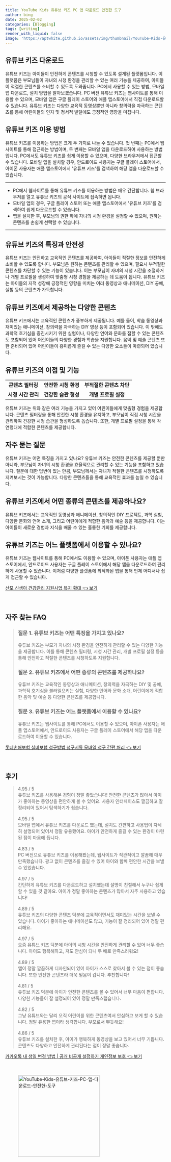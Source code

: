```yaml
---
title: YouTube Kids 유튜브 키즈 PC 앱 다운로드 안전한 도구
author: bing
date: 2025-02-02
categories: [Blogging]
tags: [writing]
render_with_liquid: false
image: 'https://aptwhite.github.io/assets/img/thumbnail/YouTube-Kids-유튜브-키즈-PC-앱-다운로드-안전한-도구.webp'
---
```



<h2 id='유튜브키즈다운로드'>유튜브 키즈 다운로드</h2>

<p>유튜브 키즈는 아이들이 안전하게 콘텐츠를 시청할 수 있도록 설계된 플랫폼입니다. 이 플랫폼은 부모님들이 자녀의 시청 환경을 관리할 수 있는 여러 기능을 제공하여, 아이들이 적절한 콘텐츠를 소비할 수 있도록 도와줍니다. PC에서 사용할 수 있는 방법, 모바일 앱 다운로드, 설치 방법을 알아보겠습니다. PC 버전 유튜브 키즈는 웹사이트를 통해 이용할 수 있으며, 모바일 앱은 구글 플레이 스토어와 애플 앱스토어에서 직접 다운로드할 수 있습니다. 유튜브 키즈는 다양한 교육적 동영상뿐만 아니라 창의력을 자극하는 콘텐츠를 통해 어린이들의 인지 및 정서적 발달에도 긍정적인 영향을 미칩니다.</p>

<h2 id='유튜브키즈이용방법'>유튜브 키즈 이용 방법</h2>

<p>유튜브 키즈를 이용하는 방법은 크게 두 가지로 나눌 수 있습니다. 첫 번째는 PC에서 웹사이트를 통해 접근하는 방법이며, 두 번째는 모바일 앱을 다운로드하여 사용하는 방법입니다. PC에서도 유튜브 키즈를 쉽게 이용할 수 있으며, 다양한 브라우저에서 접근할 수 있습니다. 모바일 앱을 설치할 경우, 안드로이드 사용자는 구글 플레이 스토어에서, 아이폰 사용자는 애플 앱스토어에서 '유튜브 키즈'를 검색하여 해당 앱을 다운로드할 수 있습니다.</p>

<hr />

<ul>
    <li>PC에서 웹사이트를 통해 유튜브 키즈를 이용하는 방법은 매우 간단합니다. 웹 브라우저를 열고 유튜브 키즈의 공식 사이트에 접속하면 됩니다.</li>
    <li>모바일 앱의 경우, 구글 플레이 스토어 또는 애플 앱스토어에서 '유튜브 키즈'를 검색하여 쉽게 다운로드할 수 있습니다.</li>
    <li>앱을 설치한 후, 부모님의 권한 하에 자녀의 시청 환경을 설정할 수 있으며, 원하는 콘텐츠를 손쉽게 선택할 수 있습니다.</li>
</ul>

<hr />

<h2 id='유튜브키즈특징'>유튜브 키즈의 특징과 안전성</h2>

<p>유튜브 키즈는 안전하고 교육적인 콘텐츠를 제공하여, 아이들이 적절한 정보를 안전하게 소비할 수 있도록 합니다. 부모님은 원하는 콘텐츠를 관리할 수 있으며, 필요시 부적절한 콘텐츠를 차단할 수 있는 기능이 있습니다. 이는 부모님이 자녀의 시청 시간을 조절하거나 개별 프로필을 생성하여 맞춤형 시청 경험을 제공하는 데 도움이 됩니다. 유튜브 키즈는 아이들의 지적 성장에 긍정적인 영향을 미치는 여러 동영상과 애니메이션, DIY 공예, 실험 등의 콘텐츠가 가득합니다.</p>

<h2 id='유튜브키즈콘텐츠'>유튜브 키즈에서 제공하는 다양한 콘텐츠</h2>

<p>유튜브 키즈에서는 교육적인 콘텐츠가 풍부하게 제공됩니다. 예를 들어, 학습 동영상과 재미있는 애니메이션, 창의력을 자극하는 DIY 영상 등이 포함되어 있습니다. 이 밖에도 과학적 호기심을 증진시키기 위한 실험이나, 다양한 언어와 문화를 접할 수 있는 콘텐츠도 포함되어 있어 어린이들의 다양한 경험과 학습을 지원합니다. 음악 및 예술 콘텐츠 또한 준비되어 있어 어린이들이 흥미롭게 즐길 수 있는 다양한 요소들이 마련되어 있습니다.</p>

<h2 id='유튜브키즈기능'>유튜브 키즈의 이점 및 기능</h2>

<table>
    <tr>
        <td style="text-align: center; height: 17px;"><b>콘텐츠 필터링</b></td>
        <td style="text-align: center; height: 17px;"><b>안전한 시청 환경</b></td>
        <td style="text-align: center; height: 17px;"><b>부적절한 콘텐츠 차단</b></td>
    </tr>
    <tr>
        <td style="text-align: center; height: 17px;"><b>시청 시간 관리</b></td>
        <td style="text-align: center; height: 17px;"><b>건강한 습관 형성</b></td>
        <td style="text-align: center; height: 17px;"><b>개별 프로필 설정</b></td>
    </tr>
</table>

<p>유튜브 키즈는 위와 같은 여러 기능을 가지고 있어 어린이들에게 맞춤형 경험을 제공합니다. 콘텐츠 필터링을 통해 안전한 시청 환경을 유지하고, 부모님이 직접 시청 시간을 관리하여 건강한 시청 습관을 형성하도록 돕습니다. 또한, 개별 프로필 설정을 통해 각 연령대에 적합한 콘텐츠를 제공합니다.</p>

<h2 id='자주묻는질문'>자주 묻는 질문</h2>

<p>유튜브 키즈는 어떤 특징을 가지고 있나요? 유튜브 키즈는 안전한 콘텐츠를 제공할 뿐만 아니라, 부모님이 자녀의 시청 환경을 효율적으로 관리할 수 있는 기능을 포함하고 있습니다. 질문에 대한 답변이 있는 만큼, 부모님께서는 자녀가 적절한 콘텐츠를 시청하도록 지켜보시는 것이 가능합니다. 다양한 콘텐츠들을 통해 교육적인 효과를 높일 수 있습니다.</p>

<h2 id='콘텐츠제공'>유튜브 키즈에서 어떤 종류의 콘텐츠를 제공하나요?</h2>

<p>유튜브 키즈에서는 교육적인 동영상과 애니메이션, 창의적인 DIY 프로젝트, 과학 실험, 다양한 문화와 언어 소개, 그리고 어린이에게 적합한 음악과 예술 등을 제공합니다. 이는 아이들이 새로운 경험과 지식을 배울 수 있는 훌륭한 기회를 제공합니다.</p>

<h2 id='플랫폼지원'>유튜브 키즈는 어느 플랫폼에서 이용할 수 있나요?</h2>

<p>유튜브 키즈는 웹사이트를 통해 PC에서도 이용할 수 있으며, 아이폰 사용자는 애플 앱스토어에서, 안드로이드 사용자는 구글 플레이 스토어에서 해당 앱을 다운로드하여 편리하게 사용할 수 있습니다. 이처럼 다양한 플랫폼에 최적화된 앱을 통해 언제 어디서나 쉽게 접근할 수 있습니다.</p>


<p><a class="click-button" title="산모 신생아 건강관리 지원사업 복지 확대" href="https://aptwhite.github.io/posts/%EC%82%B0%EB%AA%A8-%EC%8B%A0%EC%83%9D%EC%95%84-%EA%B1%B4%EA%B0%95%EA%B4%80%EB%A6%AC-%EC%A7%80%EC%9B%90%EC%82%AC%EC%97%85-%EB%B3%B5%EC%A7%80-%ED%99%95%EB%8C%80/" rel="dofollow">산모 신생아 건강관리 지원사업 복지 확대 👈 보기</a></p><br>
<h2 id='자주_찾는_FAQ'>자주 찾는 FAQ</h2>
<div itemscope="" itemtype="https://schema.org/FAQPage"> 
<blockquote> 
<div itemscope="" itemprop="mainEntity" itemtype="https://schema.org/Question"> 
<h3 itemprop="name">질문 1. 유튜브 키즈는 어떤 특징을 가지고 있나요?</h3> 
<div itemscope="" itemprop="acceptedAnswer" itemtype="https://schema.org/Answer"> 
<span itemprop="text"> 
<p>유튜브 키즈는 부모가 자녀의 시청 환경을 안전하게 관리할 수 있는 다양한 기능을 제공합니다. 이를 통해 콘텐츠 필터링, 시청 시간 관리, 개별 프로필 설정 등을 통해 안전하고 적절한 콘텐츠를 시청하도록 지원합니다.</p> 
</span> 
</div> 
</div> 

<div itemscope="" itemprop="mainEntity" itemtype="https://schema.org/Question"> 
<h3 itemprop="name">질문 2. 유튜브 키즈에서 어떤 종류의 콘텐츠를 제공하나요?</h3> 
<div itemscope="" itemprop="acceptedAnswer" itemtype="https://schema.org/Answer"> 
<span itemprop="text"> 
<p>유튜브 키즈는 교육적인 동영상과 애니메이션, 창의력을 자극하는 DIY 및 공예, 과학적 호기심을 불러일으키는 실험, 다양한 언어와 문화 소개, 어린이에게 적합한 음악 및 예술 등 다양한 콘텐츠를 제공합니다.</p> 
</span> 
</div> 
</div> 

<div itemscope="" itemprop="mainEntity" itemtype="https://schema.org/Question"> 
<h3 itemprop="name">질문 3. 유튜브 키즈는 어느 플랫폼에서 이용할 수 있나요?</h3> 
<div itemscope="" itemprop="acceptedAnswer" itemtype="https://schema.org/Answer"> 
<span itemprop="text"> 
<p>유튜브 키즈는 웹사이트를 통해 PC에서도 이용할 수 있으며, 아이폰 사용자는 애플 앱스토어에서, 안드로이드 사용자는 구글 플레이 스토어에서 해당 앱을 다운로드하여 이용할 수 있습니다.</p> 
</span> 
</div> 
</div> 
</blockquote> 
</div>
<p><a class="click-button" title="롯데손해보험 실비보험 청구방법 청구서류 모바일 청구 간편 처리" href="https://aptwhite.github.io/posts/%EB%A1%AF%EB%8D%B0%EC%86%90%ED%95%B4%EB%B3%B4%ED%97%98-%EC%8B%A4%EB%B9%84%EB%B3%B4%ED%97%98-%EC%B2%AD%EA%B5%AC%EB%B0%A9%EB%B2%95-%EC%B2%AD%EA%B5%AC%EC%84%9C%EB%A5%98-%EB%AA%A8%EB%B0%94%EC%9D%BC-%EC%B2%AD%EA%B5%AC-%EA%B0%84%ED%8E%B8-%EC%B2%98%EB%A6%AC/" rel="dofollow">롯데손해보험 실비보험 청구방법 청구서류 모바일 청구 간편 처리 👈 보기</a></p><br>
<h2 id='후기'>후기</h2>
<div itemscope itemtype="https://schema.org/Product">
  <blockquote>
  <div itemprop="review" itemscope itemtype="https://schema.org/Review">
      <div itemprop="reviewRating" itemscope itemtype="https://schema.org/Rating"> <span itemprop="ratingValue">4.95</span> / <span itemprop="bestRating">5</span> </div>
      <span itemprop="reviewBody">유튜브 키즈를 사용해본 경험이 정말 좋았습니다! 안전한 콘텐츠가 많아서 아이가 좋아하는 동영상을 편안하게 볼 수 있어요. 사용자 인터페이스도 깔끔하고 잘 정리되어 있어서 탐색하기가 쉽습니다.</span>
  </div>
  <br>
  <div itemprop="review" itemscope itemtype="https://schema.org/Review">
      <div itemprop="reviewRating" itemscope itemtype="https://schema.org/Rating"> <span itemprop="ratingValue">4.95</span> / <span itemprop="bestRating">5</span> </div>
      <span itemprop="reviewBody">모바일 앱에서 유튜브 키즈를 다운로드 했는데, 설치도 간편하고 사용법이 자세히 설명되어 있어서 정말 유용했어요. 아이가 안전하게 즐길 수 있는 환경이 마련된 점이 마음에 듭니다.</span>
  </div>
  <br>
  <div itemprop="review" itemscope itemtype="https://schema.org/Review">
      <div itemprop="reviewRating" itemscope itemtype="https://schema.org/Rating"> <span itemprop="ratingValue">4.83</span> / <span itemprop="bestRating">5</span> </div>
      <span itemprop="reviewBody">PC 버전으로 유튜브 키즈를 이용해봤는데, 웹사이트가 직관적이고 깔끔해 매우 만족했습니다. 광고 없이 콘텐츠를 즐길 수 있어 아이와 함께 편안한 시간을 보낼 수 있었습니다.</span>
  </div>
  <br>
  <div itemprop="review" itemscope itemtype="https://schema.org/Review">
      <div itemprop="reviewRating" itemscope itemtype="https://schema.org/Rating"> <span itemprop="ratingValue">4.97</span> / <span itemprop="bestRating">5</span> </div>
      <span itemprop="reviewBody">간단하게 유튜브 키즈를 다운로드하고 설치했는데 설명이 친절해서 누구나 쉽게 할 수 있을 것 같아요. 아이가 정말 좋아하는 콘텐츠가 많아서 자주 사용하고 있습니다!</span>
  </div>
  <br>
  <div itemprop="review" itemscope itemtype="https://schema.org/Review">
      <div itemprop="reviewRating" itemscope itemtype="https://schema.org/Rating"> <span itemprop="ratingValue">4.89</span> / <span itemprop="bestRating">5</span> </div>
      <span itemprop="reviewBody">유튜브 키즈의 다양한 콘텐츠 덕분에 교육적이면서도 재미있는 시간을 보낼 수 있습니다. 아이가 좋아하는 애니메이션도 많고, 기능이 잘 정리되어 있어 정말 편리해요.</span>
  </div>
  <br>
  <div itemprop="review" itemscope itemtype="https://schema.org/Review">
      <div itemprop="reviewRating" itemscope itemtype="https://schema.org/Rating"> <span itemprop="ratingValue">4.97</span> / <span itemprop="bestRating">5</span> </div>
      <span itemprop="reviewBody">요즘 유튜브 키즈 덕분에 아이의 시청 시간을 안전하게 관리할 수 있어 너무 좋습니다. 아이도 행복해하고, 저도 안심이 되니 두 배로 만족스러워요!</span>
  </div>
  <br>
  <div itemprop="review" itemscope itemtype="https://schema.org/Review">
      <div itemprop="reviewRating" itemscope itemtype="https://schema.org/Rating"> <span itemprop="ratingValue">4.89</span> / <span itemprop="bestRating">5</span> </div>
      <span itemprop="reviewBody">앱이 정말 깔끔하게 디자인되어 있어 아이가 스스로 찾아서 볼 수 있는 점이 좋습니다. 또한 안전한 콘텐츠라 더욱 믿음이 갑니다. 추천합니다!</span>
  </div>
  <br>
  <div itemprop="review" itemscope itemtype="https://schema.org/Review">
      <div itemprop="reviewRating" itemscope itemtype="https://schema.org/Rating"> <span itemprop="ratingValue">4.81</span> / <span itemprop="bestRating">5</span> </div>
      <span itemprop="reviewBody">유튜브 키즈 덕분에 아이가 안전한 콘텐츠를 볼 수 있어서 너무 마음이 편합니다. 다양한 기능들이 잘 설정되어 있어 정말 만족스럽습니다.</span>
  </div>
  <br>
  <div itemprop="review" itemscope itemtype="https://schema.org/Review">
      <div itemprop="reviewRating" itemscope itemtype="https://schema.org/Rating"> <span itemprop="ratingValue">4.82</span> / <span itemprop="bestRating">5</span> </div>
      <span itemprop="reviewBody">그냥 유튜브와는 달리 오직 어린이를 위한 콘텐츠여서 안심하고 보게 할 수 있습니다. 정말 유용한 앱이라 생각합니다. 부모로서 뿌듯해요!</span>
  </div>
  <br>
  <div itemprop="review" itemscope itemtype="https://schema.org/Review">
      <div itemprop="reviewRating" itemscope itemtype="https://schema.org/Rating"> <span itemprop="ratingValue">4.86</span> / <span itemprop="bestRating">5</span> </div>
      <span itemprop="reviewBody">유튜브 키즈를 설치한 후, 아이가 행복하게 동영상을 보고 있어서 너무 기쁩니다. 콘텐츠도 다양하고 안전하게 관리된다는 점이 정말 좋습니다.</span>
  </div>
  </blockquote>
</div>
<p><a class="click-button" title="카카오톡 내 생일 변경 방법 | 공개 비공개 설정하기 개인정보 보호" href="https://aptwhite.github.io/posts/%EC%B9%B4%EC%B9%B4%EC%98%A4%ED%86%A1-%EB%82%B4-%EC%83%9D%EC%9D%BC-%EB%B3%80%EA%B2%BD-%EB%B0%A9%EB%B2%95-%EA%B3%B5%EA%B0%9C-%EB%B9%84%EA%B3%B5%EA%B0%9C-%EC%84%A4%EC%A0%95%ED%95%98%EA%B8%B0-%EA%B0%9C%EC%9D%B8%EC%A0%95%EB%B3%B4-%EB%B3%B4%ED%98%B8/" rel="dofollow">카카오톡 내 생일 변경 방법 | 공개 비공개 설정하기 개인정보 보호 👈 보기</a></p><br>
<figure class="image"><img src="https://aptwhite.github.io/assets/img/thumbnail/YouTube-Kids-유튜브-키즈-PC-앱-다운로드-안전한-도구.webp" alt="YouTube-Kids-유튜브-키즈-PC-앱-다운로드-안전한-도구" width="256" height="256"></figure>